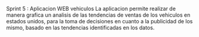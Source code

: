 Sprint 5 : Aplicacion WEB vehiculos
La aplicacion permite realizar de manera grafica un analisis de las tendencias de ventas de los vehiculos en estados unidos,  para la toma de decisiones en cuanto a la publicidad de los mismo, basado en las tendencias identificadas en los datos. 
